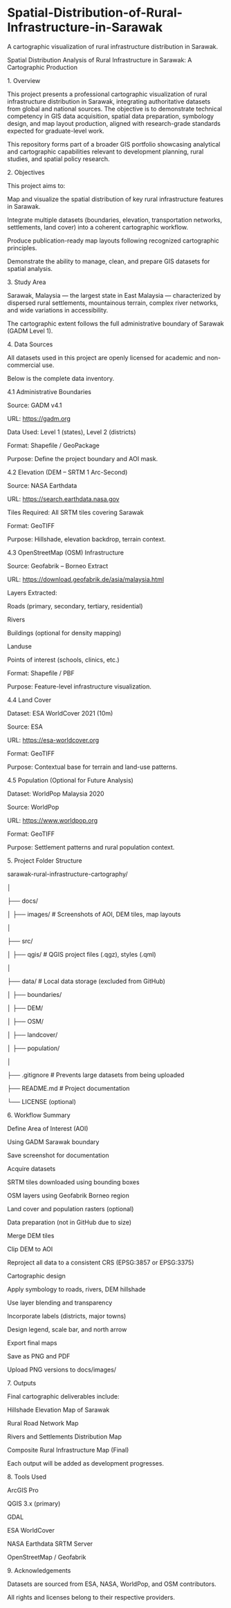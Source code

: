 # Spatial-Distribution-of-Rural-Infrastructure-in-Sarawak



A cartographic visualization of rural infrastructure distribution in Sarawak.

Spatial Distribution Analysis of Rural Infrastructure in Sarawak: A Cartographic Production



1\. Overview

This project presents a professional cartographic visualization of rural infrastructure distribution in Sarawak, integrating authoritative datasets from global and national sources. The objective is to demonstrate technical competency in GIS data acquisition, spatial data preparation, symbology design, and map layout production, aligned with research-grade standards expected for graduate-level work.



This repository forms part of a broader GIS portfolio showcasing analytical and cartographic capabilities relevant to development planning, rural studies, and spatial policy research.



2\. Objectives



This project aims to:



Map and visualize the spatial distribution of key rural infrastructure features in Sarawak.



Integrate multiple datasets (boundaries, elevation, transportation networks, settlements, land cover) into a coherent cartographic workflow.



Produce publication-ready map layouts following recognized cartographic principles.



Demonstrate the ability to manage, clean, and prepare GIS datasets for spatial analysis.



3\. Study Area



Sarawak, Malaysia — the largest state in East Malaysia — characterized by dispersed rural settlements, mountainous terrain, complex river networks, and wide variations in accessibility.

The cartographic extent follows the full administrative boundary of Sarawak (GADM Level 1).



4\. Data Sources



All datasets used in this project are openly licensed for academic and non-commercial use.

Below is the complete data inventory.



4.1 Administrative Boundaries



Source: GADM v4.1



URL: https://gadm.org



Data Used: Level 1 (states), Level 2 (districts)



Format: Shapefile / GeoPackage



Purpose: Define the project boundary and AOI mask.



4.2 Elevation (DEM – SRTM 1 Arc-Second)



Source: NASA Earthdata



URL: https://search.earthdata.nasa.gov



Tiles Required: All SRTM tiles covering Sarawak



Format: GeoTIFF



Purpose: Hillshade, elevation backdrop, terrain context.



4.3 OpenStreetMap (OSM) Infrastructure



Source: Geofabrik – Borneo Extract



URL: https://download.geofabrik.de/asia/malaysia.html



Layers Extracted:



Roads (primary, secondary, tertiary, residential)



Rivers



Buildings (optional for density mapping)



Landuse



Points of interest (schools, clinics, etc.)



Format: Shapefile / PBF



Purpose: Feature-level infrastructure visualization.



4.4 Land Cover



Dataset: ESA WorldCover 2021 (10m)



Source: ESA



URL: https://esa-worldcover.org



Format: GeoTIFF



Purpose: Contextual base for terrain and land-use patterns.



4.5 Population (Optional for Future Analysis)



Dataset: WorldPop Malaysia 2020



Source: WorldPop



URL: https://www.worldpop.org



Format: GeoTIFF



Purpose: Settlement patterns and rural population context.



5\. Project Folder Structure

sarawak-rural-infrastructure-cartography/

│

├── docs/

│   ├── images/               # Screenshots of AOI, DEM tiles, map layouts

│

├── src/

│   ├── qgis/                 # QGIS project files (.qgz), styles (.qml)

│

├── data/                     # Local data storage (excluded from GitHub)

│   ├── boundaries/

│   ├── DEM/

│   ├── OSM/

│   ├── landcover/

│   ├── population/

│

├── .gitignore                # Prevents large datasets from being uploaded

├── README.md                 # Project documentation

└── LICENSE (optional)



6\. Workflow Summary



Define Area of Interest (AOI)



Using GADM Sarawak boundary



Save screenshot for documentation



Acquire datasets



SRTM tiles downloaded using bounding boxes



OSM layers using Geofabrik Borneo region



Land cover and population rasters (optional)



Data preparation (not in GitHub due to size)



Merge DEM tiles



Clip DEM to AOI



Reproject all data to a consistent CRS (EPSG:3857 or EPSG:3375)



Cartographic design



Apply symbology to roads, rivers, DEM hillshade



Use layer blending and transparency



Incorporate labels (districts, major towns)



Design legend, scale bar, and north arrow



Export final maps



Save as PNG and PDF



Upload PNG versions to docs/images/



7\. Outputs



Final cartographic deliverables include:



Hillshade Elevation Map of Sarawak



Rural Road Network Map



Rivers and Settlements Distribution Map



Composite Rural Infrastructure Map (Final)



Each output will be added as development progresses.



8\. Tools Used



ArcGIS Pro



QGIS 3.x (primary)



GDAL



ESA WorldCover



NASA Earthdata SRTM Server



OpenStreetMap / Geofabrik



9\. Acknowledgements



Datasets are sourced from ESA, NASA, WorldPop, and OSM contributors.

All rights and licenses belong to their respective providers.

